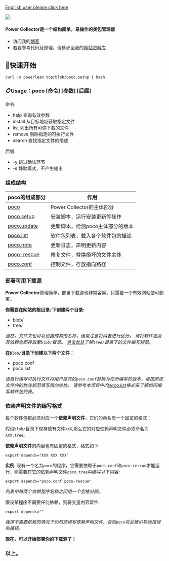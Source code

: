 [Engllish user please click here](https://github.com/EdgeS5352/Power-Collector/blob/master/ENGLISH.md)

![](https://powerlean.gitee.io/images/QQ%E5%9B%BE%E7%89%8720200816120219.jpg)

#### Power Collector是一个结构简单，易操作的类包管理器
* 访问我的[博客](https://powerlean.top)
* 若要参考代码及原理，请移步至我的[网站资料库](https://github.com/EdgeS5352/EdgeS5352.github.io/blob/master/blob/poco)

## 🏁快速开始
`curl -s powerlean.top/blob/poco.setup | bash`

### 📋Usage：poco [命令] [参数] [后缀]
命令:
- help        查询有效参数
- install     从目标地址获取指定文件
- list        列出所有可供下载的文件
- remove      删除指定的可执行文件
- search      查找指定文件的描述

后缀:
- -y          跳过确认环节
- -s          静默模式，不产生输出

###  组成结构

|  poco的组成部分   | 作用 |
|  ----  | ------------------------------ |
| [poco](https://github.com/EdgeS5352/EdgeS5352.github.io/blob/master/blob/poco)  | Power Collector的主体部分 |
| [poco.setup](https://github.com/EdgeS5352/EdgeS5352.github.io/blob/master/blob/poco.setup) | 安装脚本，运行安装更新等操作 |
| [poco.update](https://github.com/EdgeS5352/EdgeS5352.github.io/blob/master/blob/poco.update) | 更新脚本，检测poco主体部分的版本 |
| [poco.list](https://github.com/EdgeS5352/EdgeS5352.github.io/blob/master/blob/poco.list) | 软件包列表，载入各个软件包的描述 |
| [poco.note](https://github.com/EdgeS5352/EdgeS5352.github.io/blob/master/blob/poco.note) | 更新日志，声明更新内容 |
| [poco-rescue](https://github.com/EdgeS5352/EdgeS5352.github.io/blob/master/blob/poco-rescue) | 修复文件，替换损坏的文件主体|
| [poco.conf](https://github.com/EdgeS5352/EdgeS5352.github.io/blob/master/blob/poco.conf) | 控制文件，存放指向路径|


### 部署可用下载源

**Power Collector**原理简单，部署下载源也非常容易，只需要一个有效网站便可部署。

**你需要在网站的根目录`/`下创建两个目录:**

- blob/
- tree/

*当然，文件夹也可以设置成其他名称，但需注意将两者进行区分。*
*请将软件包及其依赖全部存放至`blob/`目录。*
*[单击此处](https://github.com/EdgeS5352/Power-Collector/blob/master/README.md#依赖声明文件的编写格式)了解`tree/`目录下的文件编写规范。*

**在`blob/`目录下创建以下两个文件：**

- poco.conf
- poco.list

*请自行编写可执行文件将用户原先的`poco.conf`替换为你所编写的版本，请按照该文件内的批注规范填写指向地址。*
*请参考本项目中的[poco.list](https://github.com/EdgeS5352/EdgeS5352.github.io/blob/master/blob/poco.list)格式来了解如何编写软件包列表。*

### 依赖声明文件的编写格式

每个软件包都必须对应一个**依赖声明文件**，它们的命名有一个固定的格式：

假设`blob/`目录下现存放有文件`XXX`,那么它的对应依赖声明文件必须命名为`XXX.tree`。

**依赖声明文件**的内容也有固定的格式，格式如下:

`export depends="XXX XXX XXX"`

**实例**:
现有一个名为`poco`的程序，它需要依赖于`poco.conf`和`poco-rescue`才能运行，则需要在它的依赖声明文件`poco.tree`中编写以下内容:

`export depends="poco.conf poco-rescue"`

*列表中每两个依赖程序名称之间用一个空格分隔。*


假设某程序不需要任何依赖，则将变量内容留空:

`export depends=""`

*程序不需要依赖的情况下仍然须填写依赖声明文件，否则`poco`将会被引导到错误的路径。*


**现在，可以开始部署你的下载源了！**

### 以上。
